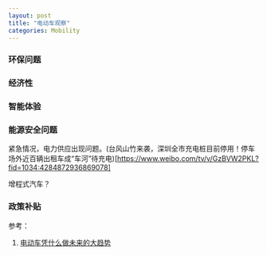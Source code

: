 ```yaml
---
layout: post
title: "电动车观察"
categories: Mobility
---
```


### 环保问题

### 经济性

### 智能体验

### 能源安全问题
紧急情况，电力供应出现问题。(台风山竹来袭，深圳全市充电桩目前停用！停车场外近百辆出租车成“车河”待充电)[https://www.weibo.com/tv/v/GzBVW2PKL?fid=1034:4284872936869078]

增程式汽车？

### 政策补贴



参考：
1. [电动车凭什么做未来的大趋势](https://www.weibo.com/ttarticle/p/show?id=2309404279386974091064#_0)